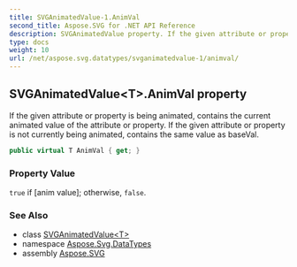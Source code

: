 ```yaml
---
title: SVGAnimatedValue-1.AnimVal
second_title: Aspose.SVG for .NET API Reference
description: SVGAnimatedValue property. If the given attribute or property is being animated contains the current animated value of the attribute or property. If the given attribute or property is not currently being animated contains the same value as baseVal
type: docs
weight: 10
url: /net/aspose.svg.datatypes/svganimatedvalue-1/animval/
---
```

## SVGAnimatedValue&lt;T&gt;.AnimVal property

If the given attribute or property is being animated, contains the current animated value of the attribute or property. If the given attribute or property is not currently being animated, contains the same value as baseVal.

```csharp
public virtual T AnimVal { get; }
```

### Property Value

`true` if [anim value]; otherwise, `false`.

### See Also

* class [SVGAnimatedValue&lt;T&gt;](../)
* namespace [Aspose.Svg.DataTypes](../../../aspose.svg.datatypes/)
* assembly [Aspose.SVG](../../../)
